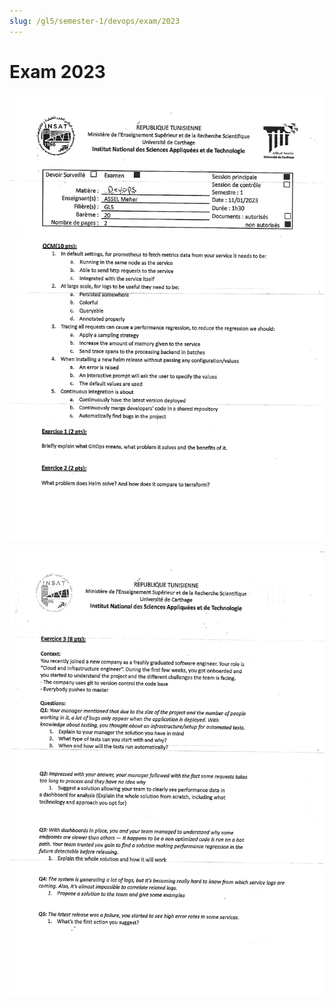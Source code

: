 ```yaml
---
slug: /gl5/semester-1/devops/exam/2023
---
```


# Exam 2023

![1](assets/2023-1.jpg)

![2](assets/2023-2.jpg)
